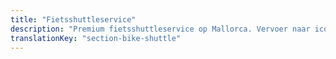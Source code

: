 ```yaml
---
title: "Fietsshuttleservice"
description: "Premium fietsshuttleservice op Mallorca. Vervoer naar iconische beklimmingen zoals Sa Calobra, Cap Formentor en de Andratx-Pollença route. Boek vandaag."
translationKey: "section-bike-shuttle"
---
```

